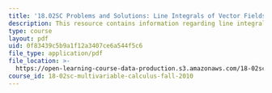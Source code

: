 ```yaml
---
title: '18.02SC Problems and Solutions: Line Integrals of Vector Fields'
description: This resource contains information regarding line integrals of vector fields.
type: course
layout: pdf
uid: 0f83439c5b9a1f12a3407ce6a544f5c6
file_type: application/pdf
file_location: >-
  https://open-learning-course-data-production.s3.amazonaws.com/18-02sc-multivariable-calculus-fall-2010/0f83439c5b9a1f12a3407ce6a544f5c6_MIT18_02SC_pb_60_comb.pdf
course_id: 18-02sc-multivariable-calculus-fall-2010
---
```


